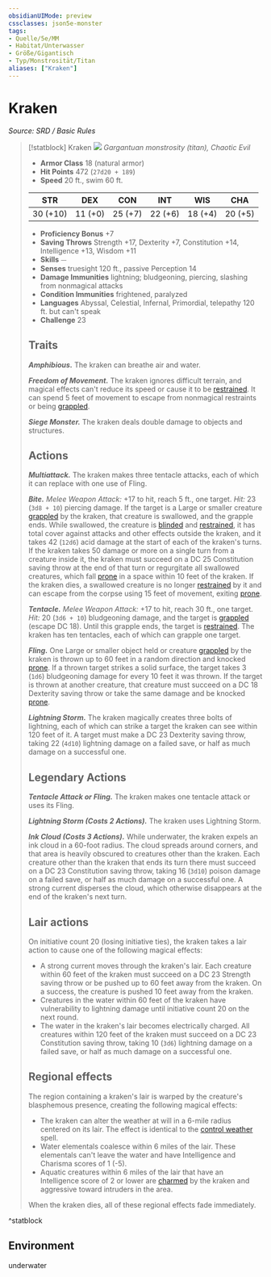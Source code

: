 ```yaml
---
obsidianUIMode: preview
cssclasses: json5e-monster
tags:
- Quelle/5e/MM
- Habitat/Unterwasser
- Größe/Gigantisch
- Typ/Monstrosität/Titan
aliases: ["Kraken"]
---
```

# Kraken
*Source: SRD / Basic Rules*  

> [!statblock] Kraken
> ![](compendium/bestiary/monstrosity/token/kraken.png#token)
> *Gargantuan monstrosity (titan), Chaotic Evil*
> 
> - **Armor Class** 18  (natural armor)
> - **Hit Points** 472 (`27d20 + 189`)
> - **Speed** 20 ft., swim 60 ft.
> 
> |STR|DEX|CON|INT|WIS|CHA|
> |:---:|:---:|:---:|:---:|:---:|:---:|
> |30 (+10)|11 (+0)|25 (+7)|22 (+6)|18 (+4)|20 (+5)|
> 
> - **Proficiency Bonus** +7
> - **Saving Throws** Strength +17, Dexterity +7, Constitution +14, Intelligence +13, Wisdom +11
> - **Skills** ⏤
> - **Senses** truesight 120 ft., passive Perception 14
> - **Damage Immunities** lightning; bludgeoning, piercing, slashing from nonmagical attacks
> - **Condition Immunities** frightened, paralyzed
> - **Languages** Abyssal, Celestial, Infernal, Primordial, telepathy 120 ft. but can't speak
> - **Challenge** 23
> 
> ## Traits
> 
> ***Amphibious.*** The kraken can breathe air and water.
> 
> ***Freedom of Movement.*** The kraken ignores difficult terrain, and magical effects can't reduce its speed or cause it to be [restrained](rules/conditions.md#restrained). It can spend 5 feet of movement to escape from nonmagical restraints or being [grappled](rules/conditions.md#grappled).
> 
> ***Siege Monster.*** The kraken deals double damage to objects and structures.
> 
> ## Actions
> 
> ***Multiattack.*** The kraken makes three tentacle attacks, each of which it can replace with one use of Fling.
> 
> ***Bite.*** *Melee Weapon Attack:* +17 to hit, reach 5 ft., one target. *Hit:* 23 (`3d8 + 10`) piercing damage. If the target is a Large or smaller creature [grappled](rules/conditions.md#grappled) by the kraken, that creature is swallowed, and the grapple ends. While swallowed, the creature is [blinded](rules/conditions.md#blinded) and [restrained](rules/conditions.md#restrained), it has total cover against attacks and other effects outside the kraken, and it takes 42 (`12d6`) acid damage at the start of each of the kraken's turns. If the kraken takes 50 damage or more on a single turn from a creature inside it, the kraken must succeed on a DC 25 Constitution saving throw at the end of that turn or regurgitate all swallowed creatures, which fall [prone](rules/conditions.md#prone) in a space within 10 feet of the kraken. If the kraken dies, a swallowed creature is no longer [restrained](rules/conditions.md#restrained) by it and can escape from the corpse using 15 feet of movement, exiting [prone](rules/conditions.md#prone).
> 
> ***Tentacle.*** *Melee Weapon Attack:* +17 to hit, reach 30 ft., one target. *Hit:* 20 (`3d6 + 10`) bludgeoning damage, and the target is [grappled](rules/conditions.md#grappled) (escape DC 18). Until this grapple ends, the target is [restrained](rules/conditions.md#restrained). The kraken has ten tentacles, each of which can grapple one target.
> 
> ***Fling.*** One Large or smaller object held or creature [grappled](rules/conditions.md#grappled) by the kraken is thrown up to 60 feet in a random direction and knocked [prone](rules/conditions.md#prone). If a thrown target strikes a solid surface, the target takes 3 (`1d6`) bludgeoning damage for every 10 feet it was thrown. If the target is thrown at another creature, that creature must succeed on a DC 18 Dexterity saving throw or take the same damage and be knocked [prone](rules/conditions.md#prone).
> 
> ***Lightning Storm.*** The kraken magically creates three bolts of lightning, each of which can strike a target the kraken can see within 120 feet of it. A target must make a DC 23 Dexterity saving throw, taking 22 (`4d10`) lightning damage on a failed save, or half as much damage on a successful one.
> 
> ## Legendary Actions
> 
> ***Tentacle Attack or Fling.*** The kraken makes one tentacle attack or uses its Fling.
> 
> ***Lightning Storm (Costs 2 Actions).*** The kraken uses Lightning Storm.
> 
> ***Ink Cloud (Costs 3 Actions).*** While underwater, the kraken expels an ink cloud in a 60-foot radius. The cloud spreads around corners, and that area is heavily obscured to creatures other than the kraken. Each creature other than the kraken that ends its turn there must succeed on a DC 23 Constitution saving throw, taking 16 (`3d10`) poison damage on a failed save, or half as much damage on a successful one. A strong current disperses the cloud, which otherwise disappears at the end of the kraken's next turn.
> 
> ## Lair actions
> 
> On initiative count 20 (losing initiative ties), the kraken takes a lair action to cause one of the following magical effects:
> 
> - A strong current moves through the kraken's lair. Each creature within 60 feet of the kraken must succeed on a DC 23 Strength saving throw or be pushed up to 60 feet away from the kraken. On a success, the creature is pushed 10 feet away from the kraken.  
> - Creatures in the water within 60 feet of the kraken have vulnerability to lightning damage until initiative count 20 on the next round.  
> - The water in the kraken's lair becomes electrically charged. All creatures within 120 feet of the kraken must succeed on a DC 23 Constitution saving throw, taking 10 (`3d6`) lightning damage on a failed save, or half as much damage on a successful one.  
> 
> ## Regional effects
> 
> The region containing a kraken's lair is warped by the creature's blasphemous presence, creating the following magical effects:
> 
> - The kraken can alter the weather at will in a 6-mile radius centered on its lair. The effect is identical to the [control weather](compendium/spells/control-weather.md) spell.  
> - Water elementals coalesce within 6 miles of the lair. These elementals can't leave the water and have Intelligence and Charisma scores of 1 (-5).  
> - Aquatic creatures within 6 miles of the lair that have an Intelligence score of 2 or lower are [charmed](rules/conditions.md#charmed) by the kraken and aggressive toward intruders in the area.  
> 
> When the kraken dies, all of these regional effects fade immediately.
^statblock

## Environment

underwater